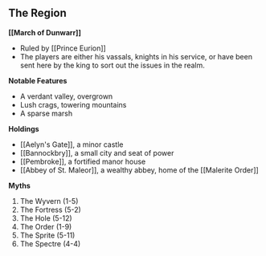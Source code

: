 ## The Region
**[[March of Dunwarr]]**
- Ruled by [[Prince Eurion]]
- The players are either his vassals, knights in his service, or have been sent here by the king to sort out the issues in the realm.

**Notable Features**
- A verdant valley, overgrown
- Lush crags, towering mountains
- A sparse marsh

**Holdings**
- [[Aelyn's Gate]], a minor castle
- [[Bannockbry]], a small city and seat of power
- [[Pembroke]], a fortified manor house
- [[Abbey of St. Maleor]], a wealthy abbey, home of the [[Malerite Order]]

**Myths**
1. The Wyvern (1-5)
2. The Fortress (5-2) 
3. The Hole (5-12)
4. The Order (1-9)
5. The Sprite (5-11) 
6. The Spectre (4-4)